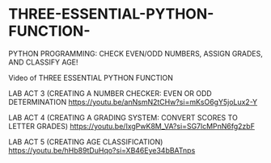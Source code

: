 # THREE-ESSENTIAL-PYTHON-FUNCTION-
PYTHON PROGRAMMING: CHECK EVEN/ODD NUMBERS, ASSIGN GRADES, AND CLASSIFY AGE! 

Video of THREE ESSENTIAL PYTHON FUNCTION 

LAB ACT 3 (CREATING A NUMBER CHECKER: EVEN OR ODD DETERMINATION 
https://youtu.be/anNsmN2tCHw?si=mKsO6gY5joLux2-Y

LAB ACT 4 (CREATING A GRADING SYSTEM: CONVERT SCORES TO LETTER GRADES) 
https://youtu.be/IxgPwK8M_VA?si=SG7lcMPnN6fg2zbF

LAB ACT 5 (CREATING AGE CLASSIFICATION) 
https://youtu.be/hHb89tDuHqo?si=XB46Eye34bBATnps

